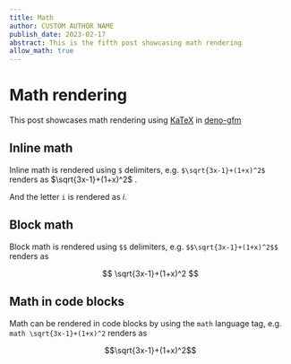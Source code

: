 ```yaml
---
title: Math
author: CUSTOM AUTHOR NAME
publish_date: 2023-02-17
abstract: This is the fifth post showcasing math rendering
allow_math: true
---
```


# Math rendering

This post showcases math rendering using [KaTeX](https://katex.org/) in
[deno-gfm](https://github.com/denoland/deno-gfm)

## Inline math

Inline math is rendered using `$` delimiters, e.g. `$\sqrt{3x-1}+(1+x)^2$`
renders as $\sqrt{3x-1}+(1+x)^2$ .

And the letter `i` is rendered as $i$.

## Block math

Block math is rendered using `$$` delimiters, e.g. `$$\sqrt{3x-1}+(1+x)^2$$`
renders as

$$ \sqrt{3x-1}+(1+x)^2 $$

## Math in code blocks

Math can be rendered in code blocks by using the `math` language tag, e.g.
`math \sqrt{3x-1}+(1+x)^2` renders as

```math
\sqrt{3x-1}+(1+x)^2
```

<!-- $i$ -->
